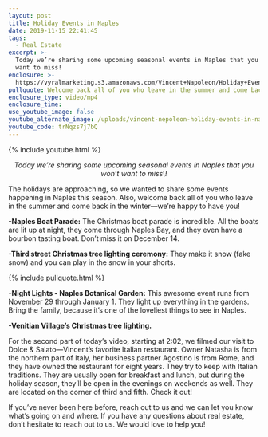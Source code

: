 ```yaml
---
layout: post
title: Holiday Events in Naples
date: 2019-11-15 22:41:45
tags:
  - Real Estate
excerpt: >-
  Today we’re sharing some upcoming seasonal events in Naples that you won’t
  want to miss!
enclosure: >-
  https://vyralmarketing.s3.amazonaws.com/Vincent+Napoleon/Holiday+Events+in+Naples.mp4
pullquote: Welcome back all of you who leave in the summer and come back in the winter!
enclosure_type: video/mp4
enclosure_time:
use_youtube_image: false
youtube_alternate_image: /uploads/vincent-nepoleon-holiday-events-in-naples-youtube.jpg
youtube_code: trNqzs7j7bQ
---
```


{% include youtube.html %}

<p style="text-align:center;"><em>Today we’re sharing some upcoming seasonal events in Naples that you won’t want to miss\!</em></p>

The holidays are approaching, so we wanted to share some events happening in Naples this season. Also, welcome back all of you who leave in the summer and come back in the winter—we’re happy to have you\!

**\-Naples Boat Parade:** The Christmas boat parade is incredible. All the boats are lit up at night, they come through Naples Bay, and they even have a bourbon tasting boat. Don’t miss it on December 14.

**\-Third street Christmas tree lighting ceremony:** They make it snow (fake snow) and you can play in the snow in your shorts.

{% include pullquote.html %}

**\-Night Lights - Naples Botanical Garden:** This awesome event runs from November 29 through January 1. They light up everything in the gardens. Bring the family, because it’s one of the loveliest things to see in Naples.&nbsp;

**\-Venitian Village’s Christmas tree lighting.**

For the second part of today’s video, starting at 2:02, we filmed our visit to Dolce & Salato—Vincent’s favorite Italian restaurant. Owner Natasha is from the northern part of Italy, her business partner Agostino is from Rome, and they have owned the restaurant for eight years. They try to keep with Italian traditions. They are usually open for breakfast and lunch, but during the holiday season, they’ll be open in the evenings on weekends as well. They are located on the corner of third and fifth. Check it out\!

If you’ve never been here before, reach out to us and we can let you know what’s going on and where. If you have any questions about real estate, don’t hesitate to reach out to us. We would love to help you\!

&nbsp;